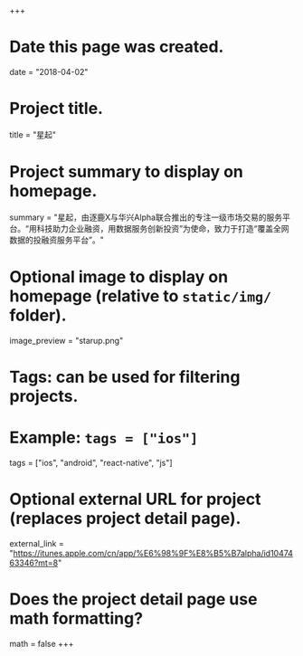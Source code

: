 +++
# Date this page was created.
date = "2018-04-02"

# Project title.
title = "星起"

# Project summary to display on homepage.
summary = "星起，由逐鹿X与华兴Alpha联合推出的专注一级市场交易的服务平台。“用科技助力企业融资，用数据服务创新投资”为使命，致力于打造“覆盖全网数据的投融资服务平台”。"

# Optional image to display on homepage (relative to `static/img/` folder).
image_preview = "starup.png"

# Tags: can be used for filtering projects.
# Example: `tags = ["ios"]`
tags = ["ios", "android", "react-native", "js"]

# Optional external URL for project (replaces project detail page).
external_link = "https://itunes.apple.com/cn/app/%E6%98%9F%E8%B5%B7alpha/id1047463346?mt=8"

# Does the project detail page use math formatting?
math = false
+++
